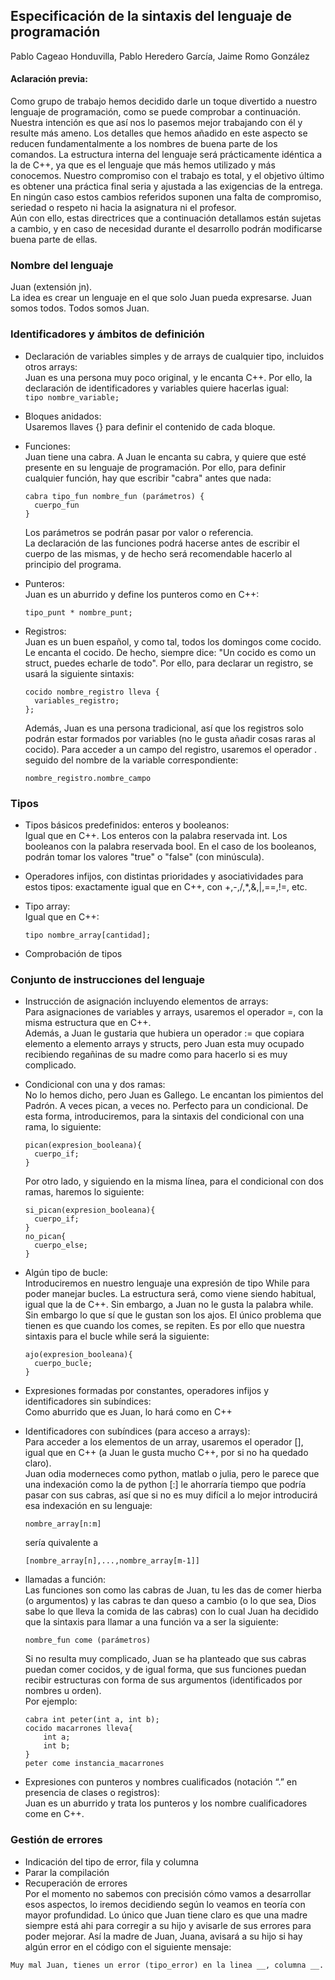 ## Especificación de la sintaxis del lenguaje de programación
Pablo Cageao Honduvilla, Pablo Heredero García, Jaime Romo González   
#### Aclaración previa:
Como grupo de trabajo hemos decidido darle un toque divertido a nuestro lenguaje de programación, como se puede comprobar a continuación. Nuestra intención es que así nos lo pasemos mejor trabajando con él y resulte más ameno. Los detalles que hemos añadido en este aspecto se reducen fundamentalmente a los nombres de buena parte de los comandos. La estructura interna del lenguaje será prácticamente idéntica a la de C++, ya que es el lenguaje que más hemos utilizado y más conocemos. Nuestro compromiso con el trabajo es total, y el objetivo último es obtener una práctica final seria y ajustada a las exigencias de la entrega. En ningún caso estos cambios referidos suponen una falta de compromiso, seriedad o respeto ni hacia la asignatura ni el profesor.  
Aún con ello, estas directrices que a continuación detallamos están sujetas a cambio, y en caso de necesidad durante el desarrollo podrán modificarse buena parte de ellas.  

### Nombre del lenguaje
  Juan (extensión jn).  
  La idea es crear un lenguaje en el que solo Juan pueda expresarse. Juan somos todos. Todos somos Juan.

### Identificadores y ámbitos de definición
- Declaración de variables simples y de arrays de cualquier tipo, incluidos otros arrays:  
  Juan es una persona muy poco original, y le encanta C++. Por ello, la declaración de identificadores y variables quiere hacerlas igual:  
  ```tipo nombre_variable;```

- Bloques anidados:   
  Usaremos llaves {} para definir el contenido de cada bloque.  
- Funciones:   
  Juan tiene una cabra. A Juan le encanta su cabra, y quiere que esté presente en su lenguaje de programación. Por ello, para definir cualquier función, hay que escribir "cabra" antes que nada:  
  ```
  cabra tipo_fun nombre_fun (parámetros) {  
    cuerpo_fun  
  }  
  ```
  Los parámetros se podrán pasar por valor o referencia.  
  La declaración de las funciones podrá hacerse antes de escribir el cuerpo de las mismas, y de hecho será recomendable hacerlo al principio del programa.  
- Punteros:    
  Juan es un aburrido y define los punteros como en C++:  
  ```
  tipo_punt * nombre_punt;  
  ``` 
- Registros:    
  Juan es un buen español, y como tal, todos los domingos come cocido. Le encanta el cocido. De hecho, siempre dice: "Un cocido es como un struct, puedes   echarle de todo". Por ello, para declarar un registro, se usará la siguiente sintaxis:
  ```
  cocido nombre_registro lleva {
    variables_registro;
  };
  ```
  Además, Juan es una persona tradicional, así que los registros solo podrán estar formados por variables (no le gusta añadir cosas raras al cocido). Para acceder a un campo del registro, usaremos el operador . seguido del nombre de la variable correspondiente:
  ```
  nombre_registro.nombre_campo
  ```
  
### Tipos
- Tipos básicos predefinidos: enteros y booleanos:    
  Igual que en C++. Los enteros con la palabra reservada int. Los booleanos con la palabra reservada bool. En el caso de los booleanos, podrán tomar los valores "true" o "false" (con minúscula).   
  
- Operadores infijos, con distintas prioridades y asociatividades para estos tipos: exactamente igual que en C++, con +,-,/,*,&,|,==,!=, etc.  
- Tipo array:    
  Igual que en C++:
  ```
  tipo nombre_array[cantidad];
  ```
  
- Comprobación de tipos  
### Conjunto de instrucciones del lenguaje
- Instrucción de asignación incluyendo elementos de arrays:     
  Para asignaciones de variables y arrays, usaremos el operador =, con la misma estructura que en C++.  
  Además, a Juan le gustaria que hubiera un operador := que copiara elemento a elemento arrays y structs, pero Juan esta muy ocupado recibiendo regañinas de su madre como para hacerlo si es muy complicado.
  
- Condicional con una y dos ramas:   
  No lo hemos dicho, pero Juan es Gallego. Le encantan los pimientos del Padrón. A veces pican, a veces no. Perfecto para un condicional. De esta forma, introduciremos, para la sintaxis del condicional con una rama, lo siguiente:  
  ```
  pican(expresion_booleana){
    cuerpo_if;
  }
  ```  
  Por otro lado, y siguiendo en la misma línea, para el condicional con dos ramas, haremos lo siguiente:  
  ```
  si_pican(expresion_booleana){
    cuerpo_if;
  }
  no_pican{
    cuerpo_else;
  }
  ```  
- Algún tipo de bucle:  
  Introduciremos en nuestro lenguaje una expresión de tipo While para poder manejar bucles. La estructura será, como viene siendo habitual, igual que la de C++. Sin embargo, a Juan no le gusta la palabra while. Sin embargo lo que sí que le gustan son los ajos. El único problema que tienen es que cuando los comes, se repiten. Es por ello que nuestra sintaxis para el bucle while será la siguiente: 
  ```
  ajo(expresion_booleana){
    cuerpo_bucle;
  }
  ```
- Expresiones formadas por constantes, operadores infijos y identificadores sin subíndices:    
  Como aburrido que es Juan, lo hará como en C++  
- Identificadores con subíndices (para acceso a arrays):    
  Para acceder a los elementos de un array, usaremos el operador [], igual que en C++ (a Juan le gusta mucho C++, por si no ha quedado claro).   
  Juan odia moderneces como python, matlab o julia, pero le parece que una indexación como la de python [:] le ahorraría tiempo que podría pasar con sus cabras, así que si no es muy difícil a lo mejor introducirá esa indexación en su lenguaje:
  ```
  nombre_array[n:m]
  ```
  sería quivalente a 
  ```
  [nombre_array[n],...,nombre_array[m-1]]
  ```
- llamadas a función:    
  Las funciones son como las cabras de Juan, tu les das de comer hierba (o argumentos) y las cabras te dan queso a cambio (o lo que sea, Dios sabe lo que lleva la comida de las cabras) con lo cual Juan ha decidido que la sintaxis para llamar a una función va a ser la siguiente:  
  ```
  nombre_fun come (parámetros)
  ```
  Si no resulta muy complicado, Juan se ha planteado que sus cabras puedan comer cocidos, y de igual forma, que sus funciones puedan recibir estructuras con forma de sus argumentos (identificados por nombres u orden).  
  Por ejemplo:  
  ```
  cabra int peter(int a, int b);
  cocido macarrones lleva{
      int a;
      int b;
  }
  peter come instancia_macarrones
  ```  
- Expresiones con punteros y nombres cualificados (notación “.” en presencia de clases o registros):   
  Juan es un aburrido y trata los punteros y los nombre cualificadores come en C++.  
### Gestión de errores
- Indicación del tipo de error, fila y columna
- Parar la compilación
- Recuperación de errores   
Por el momento no sabemos con precisión cómo vamos a desarrollar esos aspectos, lo iremos decidiendo según lo veamos en teoría con mayor profundidad. Lo único que Juan tiene claro es que una madre siempre está ahi para corregir a su hijo y avisarle de sus errores para poder mejorar. Así la madre de Juan, Juana, avisará a su hijo si hay algún error en el código con el siguiente mensaje:  
```
Muy mal Juan, tienes un error (tipo_error) en la linea __, columna __.
```
